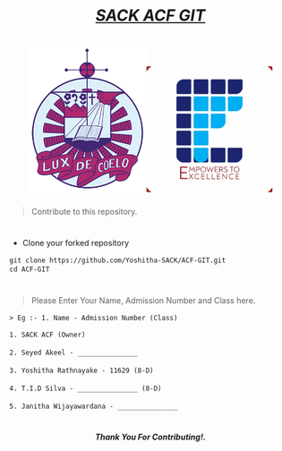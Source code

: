 # <div align="center"><a href="https://github.com/SACKACF/ACF-GIT"><b><i>SACK ACF GIT</i></b></a></div>

# <div align="center"><img src="St. Anthony's College Kandy (Logo).png"><img src="ACF Logo.jpg" width="225px">

> Contribute to this repository.

#
- Clone your forked repository
  
```
git clone https://github.com/Yoshitha-SACK/ACF-GIT.git
cd ACF-GIT
```
#
> Please Enter Your Name, Admission Number and Class here.

```
> Eg :- 1. Name - Admission Number (Class)
```

``` 
1. SACK ACF (Owner)

2. Seyed Akeel - _______________

3. Yoshitha Rathnayake - 11629 (8-D)

4. T.I.D Silva - _______________ (8-D)

5. Janitha Wijayawardana - _______________
```

#
  **<div align="center"><b><i>Thank You For Contributing!.</i></b></div>**
